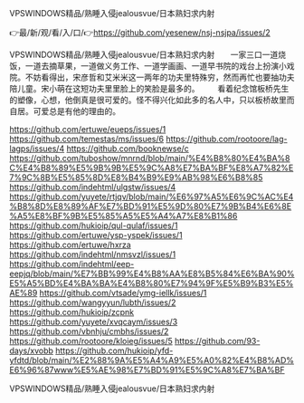 VPSWINDOWS精品/熟睡入侵jealousvue/日本熟妇求内射

👉最/新/观/看/入/口/👉https://github.com/yesenew/nsj-nsjpa/issues/2

VPSWINDOWS精品/熟睡入侵jealousvue/日本熟妇求内射　　一家三口一道烧饭，一道去摘草果，一道做义务工作、一道学画画、一道早书院的戏台上扮演小戏院。不妨看得出，宋彦哲和艾米米这一两年的功夫里特殊穷，然而再忙也要抽功夫陪儿童。宋小萌在这短功夫里里脸上的笑脸是最多的。
　　看着纪念馆板桥先生的塑像，心想，他倒真是很可爱的。怪不得兴化如此多的名人中，只以板桥故里而自居。可爱总是有他的理由的。


https://github.com/ertuwe/eueps/issues/1
https://github.com/temestas/ms/issues/6
https://github.com/rootoore/lag-lagps/issues/4
https://github.com/booknewse/c
https://github.com/tuboshow/mnrnd/blob/main/%E4%B8%80%E4%BA%8C%E4%B8%89%E5%9B%9B%E5%9C%A8%E7%BA%BF%E8%A7%82%E7%9C%8B%E5%85%8D%E8%B4%B9%E9%AB%98%E6%B8%85
https://github.com/indehtml/ulgstw/issues/4
https://github.com/yuyete/rtjqv/blob/main/%E6%97%A5%E6%9C%AC%E4%B8%8D%E8%89%AF%E7%BD%91%E5%9D%80%E7%9B%B4%E6%8E%A5%E8%BF%9B%E5%85%A5%E5%A4%A7%E8%B1%86
https://github.com/hukioip/qul-qulaf/issues/1
https://github.com/ertuwe/ysp-yspek/issues/1
https://github.com/ertuwe/hxrza
https://github.com/indehtml/nmsvzl/issues/1
https://github.com/indehtml/eep-eepjq/blob/main/%E7%BB%99%E4%B8%AA%E8%B5%84%E6%BA%90%E5%A5%BD%E4%BA%BA%E4%B8%80%E7%94%9F%E5%B9%B3%E5%AE%89
https://github.com/vtsade/ymg-iellk/issues/1
https://github.com/wangyyun/lubth/issues/2
https://github.com/hukioip/zcpnk
https://github.com/yuyete/xvqcaym/issues/3
https://github.com/vbnhju/cmbhs/issues/2
https://github.com/rootoore/kloieg/issues/5
https://github.com/93-days/xvobb
https://github.com/hukioip/yfd-yfdtd/blob/main/%E2%88%9A%E5%A4%A9%E5%A0%82%E4%B8%AD%E6%96%87www%E5%AE%98%E7%BD%91%E5%9C%A8%E7%BA%BF

VPSWINDOWS精品/熟睡入侵jealousvue/日本熟妇求内射
